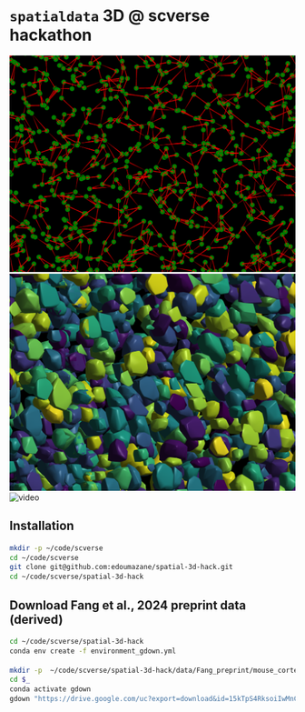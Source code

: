 # `spatialdata` 3D @ scverse hackathon

![graph representation](assets/images/graph.png)
![surface representation](assets/images/surface.png)
![video](assets/videos/view_surfaces.gif)


## Installation

```bash
mkdir -p ~/code/scverse
cd ~/code/scverse
git clone git@github.com:edoumazane/spatial-3d-hack.git
cd ~/code/scverse/spatial-3d-hack
```

## Download Fang et al., 2024 preprint data (derived)

```bash
cd ~/code/scverse/spatial-3d-hack
conda env create -f environment_gdown.yml

mkdir -p  ~/code/scverse/spatial-3d-hack/data/Fang_preprint/mouse_cortex_100um
cd $_
conda activate gdown
gdown "https://drive.google.com/uc?export=download&id=15kTpS4RksoiIwMnCN_cVSYqdPsaWgXOe"
```
<!--
## Download Schott et al., 2024 data (original)
```bash
export DATA_DIR=/data/etienne.doumazane/st/Schott_2024
export DATA_DIR=/Users/edmz/data/st/Schott_2024
mkdir -p $DATA_DIR/original
cd $DATA_DIR/original
wget https://zenodo.org/records/11395256/files/zenodo_mLN_mLN_DAPI_panCK_VIM.ome.tif
mkdir -p $DATA_DIR/original/
```
[Schott 2024: Open-ST: High-resolution spatial transcriptomics in 3D](https://www.cell.com/cell/fulltext/S0092-8674(24)00636-6)

[GitHub repo: Open-ST: open-source spatial transcriptomics](https://github.com/rajewsky-lab/openst)
```bash
cd ~/code/scverse/spatial-3d-hack/scripts
conda activate napari-spatialdata
python view_shapes.py
``` -->
